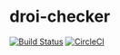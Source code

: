 # droi-checker

[![Build Status](https://travis-ci.org/Droi-SDK/droi-checker.svg?branch=master)](https://travis-ci.org/Droi-SDK/droi-checker)
[![CircleCI](https://circleci.com/gh/Droi-SDK/droi-checker.svg?style=svg)](https://circleci.com/gh/Droi-SDK/droi-checker)
